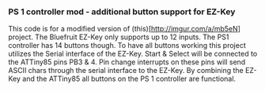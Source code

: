 ### PS 1 controller mod - additional button support for EZ-Key ###

This code is for a modified version of (this)[http://imgur.com/a/mb5eN]
project. The Bluefruit EZ-Key only supports up to 12 inputs. The PS1 controller
has 14 buttons though. To have all buttons working this project utilizes the
Serial interface of the EZ-Key. Start & Select will be connected to the
ATTiny85 pins PB3 & 4. Pin change interrupts on these pins will send ASCII
chars through the serial interface to the EZ-Key. By combining the EZ-Key and
the ATTiny85 all buttons on the PS 1 controller are functional.
